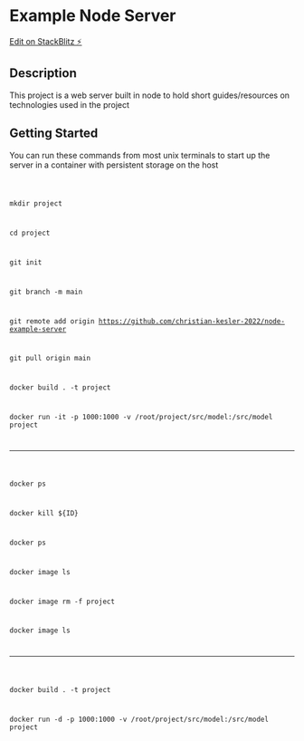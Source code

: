 <h1>Example Node Server</h1>

[Edit on StackBlitz ⚡️](https://stackblitz.com)

<h2>Description</h2>
<p>This project is a web server built in node to hold short guides/resources on technologies used in the project</p>
<h2>Getting Started</h2>
<p>You can run these commands from most unix terminals to start up the server in a container with persistent storage on the host</p>

<code>

mkdir project

cd project

git init

git branch -m main

git remote add origin https://github.com/christian-kesler-2022/node-example-server

git pull origin main

docker build . -t project

docker run -it -p 1000:1000 -v /root/project/src/model:/src/model project

<hr>

docker ps

docker kill ${ID}

docker ps

docker image ls

docker image rm -f project

docker image ls

<hr>

docker build . -t project

docker run -d -p 1000:1000 -v /root/project/src/model:/src/model project

</code>
